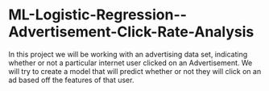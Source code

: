 # ML-Logistic-Regression--Advertisement-Click-Rate-Analysis
In this project we will be working with an advertising data set, indicating whether or not a particular internet user clicked on an Advertisement. We will try to create a model that will predict whether or not they will click on an ad based off the features of that user.
